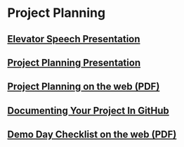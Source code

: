 # Project Planning

## [Elevator Speech Presentation](https://docs.google.com/presentation/d/1RVjPBuB_o5XhuDiq2H-lTmTOPzBk0lyb-WTQaSUsjpQ/edit#slide=id.p)

## [Project Planning Presentation](https://where.matsinet.codes/presentations/project-planning/#/)

## [Project Planning on the web (PDF)](https://github.com/JohanBester/sc-curriculum/blob/master/Week1-ProjectPlanning&CareerMaterials/1.3-ProjectPlanning/Project%20Planning%20SavvyCoders.pdf)

## [Documenting Your Project In GitHub](https://guides.github.com/features/wikis/)

## [Demo Day Checklist on the web (PDF)]()
